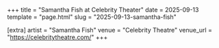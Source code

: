 +++
title = "Samantha Fish at Celebrity Theater"
date = 2025-09-13
template = "page.html"
slug = "2025-09-13-samantha-fish"

[extra]
artist = "Samantha Fish"
venue = "Celebrity Theatre"
venue_url = "https://celebritytheatre.com/"
+++
